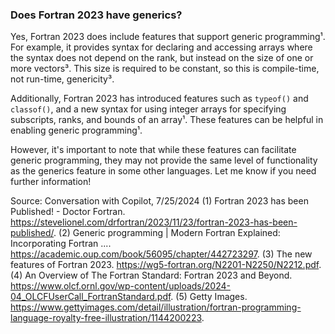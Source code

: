 ### Does Fortran 2023 have generics?

Yes, Fortran 2023 does include features that support generic programming¹. For example, it provides syntax for declaring and accessing arrays where the syntax does not depend on the rank, but instead on the size of one or more vectors³. This size is required to be constant, so this is compile-time, not run-time, genericity³.

Additionally, Fortran 2023 has introduced features such as `typeof()` and `classof()`, and a new syntax for using integer arrays for specifying subscripts, ranks, and bounds of an array¹. These features can be helpful in enabling generic programming¹.

However, it's important to note that while these features can facilitate generic programming, they may not provide the same level of functionality as the generics feature in some other languages. Let me know if you need further information!

Source: Conversation with Copilot, 7/25/2024
(1) Fortran 2023 has been Published! - Doctor Fortran. https://stevelionel.com/drfortran/2023/11/23/fortran-2023-has-been-published/.
(2) Generic programming | Modern Fortran Explained: Incorporating Fortran .... https://academic.oup.com/book/56095/chapter/442723297.
(3) The new features of Fortran 2023. https://wg5-fortran.org/N2201-N2250/N2212.pdf.
(4) An Overview of The Fortran Standard: Fortran 2023 and Beyond. https://www.olcf.ornl.gov/wp-content/uploads/2024-04_OLCFUserCall_FortranStandard.pdf.
(5) Getty Images. https://www.gettyimages.com/detail/illustration/fortran-programming-language-royalty-free-illustration/1144200223.

